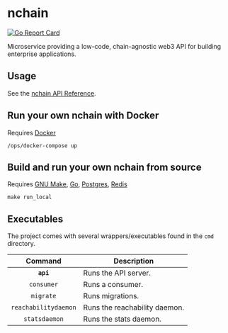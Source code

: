 # nchain

[![Go Report Card](https://goreportcard.com/badge/github.com/provideplatform/nchain)](https://goreportcard.com/report/github.com/provideplatform/nchain)

Microservice providing a low-code, chain-agnostic web3 API for building enterprise applications.

## Usage

See the [nchain API Reference](https://docs.provide.services/nchain).

## Run your own nchain with Docker

Requires [Docker](https://www.docker.com/get-started)

```shell
/ops/docker-compose up
```

## Build and run your own nchain from source

Requires [GNU Make](https://www.gnu.org/software/make), [Go](https://go.dev/doc/install), [Postgres](https://www.postgresql.org/download), [Redis](https://redis.io/docs/getting-started/installation)

```shell
make run_local
```

## Executables

The project comes with several wrappers/executables found in the `cmd`
directory.

|       Command        | Description                   |
|:--------------------:|-------------------------------|
|      **`api`**       | Runs the API server.          |
|      `consumer`      | Runs a consumer.              |
|      `migrate`       | Runs migrations.              |
| `reachabilitydaemon` | Runs the reachability daemon. |
|    `statsdaemon`     | Runs the stats daemon.        |
